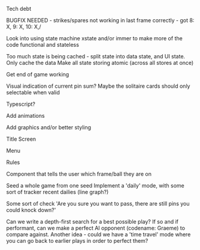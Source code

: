 Tech debt

BUGFIX NEEDED - strikes/spares not working in last frame correctly - got 8: X, 9: X, 10: X,/

Look into using state machine xstate and/or immer to make more of the code functional and stateless

Too much state is being cached - split state into data state, and UI state. Only cache the data
Make all state storing atomic (across all stores at once)

Get end of game working

Visual indication of current pin sum? Maybe the solitaire cards should only selectable when valid

Typescript?

Add animations

Add graphics and/or better styling

Title Screen

Menu

Rules

Component that tells the user which frame/ball they are on

Seed a whole game from one seed
Implement a 'daily' mode, with some sort of tracker recent dailies (line graph?)

Some sort of check 'Are you sure you want to pass, there are still pins you could knock down?'

Can we write a depth-first search for a best possible play? If so and if performant, can we make a perfect AI opponent (codename: Graeme) to compare against. Another idea - could we have a 'time travel' mode where you can go back to earlier plays in order to perfect them?